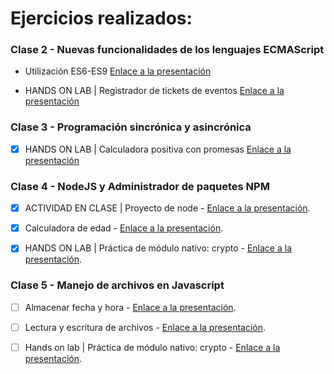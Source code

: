 # Ejercicios realizados:

### Clase 2 - Nuevas funcionalidades de los lenguajes ECMAScript

- Utilización ES6-ES9 [Enlace a la presentación](https://docs.google.com/presentation/d/1vJscesMmwys7SrNkPPjuvD7dHLNK1awl-wuXBdlH6KA/edit#slide=id.p7)

- HANDS ON LAB | Registrador de tickets de eventos [Enlace a la presentación](https://docs.google.com/presentation/d/1jPxU38oObKKsut8ttUDKzWwCiDEW2CQLRQGNICS_4MQ/edit#slide=id.g11af22068b0_8_705)

### Clase 3 - Programación sincrónica y asincrónica
- [x] HANDS ON LAB | Calculadora positiva con promesas [Enlace a la presentación](https://docs.google.com/presentation/d/1Fe7xU7Pveo9y6BIKN9ogJSoTDosp2RqjnDTcFaKh-uU/edit#slide=id.g11af22068b0_8_705)

### Clase 4 - NodeJS y Administrador de paquetes NPM

- [x] ACTIVIDAD EN CLASE | Proyecto de node - [Enlace a la presentación](https://docs.google.com/presentation/d/1Ue3LTQUxuwKs4c80b71RL4cX5rzNpHwk5GxLkLc62zw/edit#slide=id.g1267f3579e2_0_77).

- [x] Calculadora de edad - [Enlace a la presentación](https://docs.google.com/presentation/d/1Ue3LTQUxuwKs4c80b71RL4cX5rzNpHwk5GxLkLc62zw/edit#slide=id.g127e5223bb3_0_387).
  
- [x] HANDS ON LAB | Práctica de módulo nativo: crypto - [Enlace a la presentación](https://docs.google.com/presentation/d/1Ue3LTQUxuwKs4c80b71RL4cX5rzNpHwk5GxLkLc62zw/edit#slide=id.g1267f3579e2_0_296).
### Clase 5 - Manejo de archivos en Javascript

- [ ] Almacenar fecha y hora - [Enlace a la presentación](https://docs.google.com/presentation/d/1Ue3LTQUxuwKs4c80b71RL4cX5rzNpHwk5GxLkLc62zw/edit#slide=id.g1267f3579e2_0_77).

- [ ] Lectura y escritura de archivos - [Enlace a la presentación](https://docs.google.com/presentation/d/1Ue3LTQUxuwKs4c80b71RL4cX5rzNpHwk5GxLkLc62zw/edit#slide=id.g1267f3579e2_0_77).

- [ ] Hands on lab | Práctica de módulo nativo: crypto - [Enlace a la presentación](https://docs.google.com/presentation/d/1OhbmOkHE-tBm2iG3kbKypPpHtQyZ_p77Bf07sbZoc2c/edit#slide=id.g11af22068b0_8_697).
